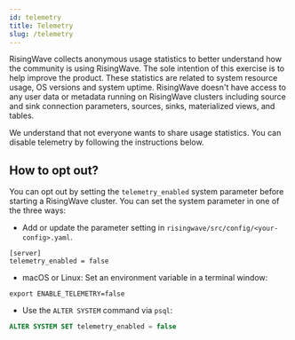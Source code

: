 ```yaml
---
id: telemetry
title: Telemetry
slug: /telemetry
---
```

<head>
  <link rel="canonical" href="https://docs.risingwave.com/docs/current/telemetry/" />
</head>

RisingWave collects anonymous usage statistics to better understand how the community is using RisingWave. The sole intention of this exercise is to help improve the product. These statistics are related to system resource usage, OS versions and system uptime. RisingWave doesn't have access to any user data or metadata running on RisingWave clusters including source and sink connection parameters, sources, sinks, materialized views, and tables.

We understand that not everyone wants to share usage statistics. You can disable telemetry by following the instructions below.

## How to opt out?

You can opt out by setting the `telemetry_enabled` system parameter before starting a RisingWave cluster. You can set the system parameter in one of the three ways:

- Add or update the parameter setting in `risingwave/src/config/<your-config>.yaml`.

```shell
[server]
telemetry_enabled = false
```

- macOS or Linux: Set an environment variable in a terminal window:

```shell
export ENABLE_TELEMETRY=false
```

- Use the `ALTER SYSTEM` command via `psql`:

```sql
ALTER SYSTEM SET telemetry_enabled = false
```
